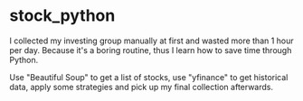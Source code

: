 # stock_python

I collected my investing group manually at first and wasted more than 1 hour per day. Because it's a boring routine, thus I learn how to save time through Python.

Use "Beautiful Soup" to get a list of stocks, use "yfinance" to get historical data, apply some strategies and pick up my final collection afterwards.
